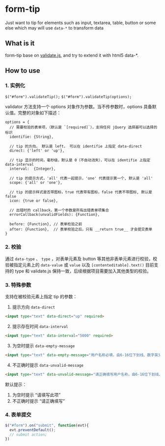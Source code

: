 # form-tip

Just want to tip for elements such as input, textarea, table, button or some else which may will use `data-*` to transform data

## What is it
  form-tip base on [validate.js](https://github.com/sofish/validator.js), and try to extend it with html5 data-*.

## How to use
### 1. 实例化
`$("#form").validateTip();`
`$("#form").validateTip(options);`

validator 方法支持一个 options 对象作为参数。当不传参数时，options 具备默认值。完整的对象如下描述：
```
options = {
  // 需要校验的表单项，（默认是 `[required]`），支持任何 jQuery 选择器可以选择的标识
  identifie: {String},

  // tip 的方向， 默认是 left， 可以在 identifie 上指定 data-direct
  direct: {'left' or 'up'},

  // tip 显示的时间，毫秒级，默认是 0（不自动消失），可以在 identifie 上指定 data-interval
  interval:  {Integer},

  // tip 的提示方式，'all' 代表一起提示，'one' 代表提示第一个, 默认是 'all'
  scope: {'all' or 'one'},

  // tip 的提示样式是否带图标，true 代表带有图标，false 代表不带图标, 默认是 false
  icon: {true or false},

  // 出错时的 callback，第一个参数是所有出错表单项集合
  errorCallback(unvalidFields): {Function},

  before: {Function}, // 表单检验之前
  after: {Function},  // 表单校验之后，只有 __return true__ 才会提交表单
}
```
### 2. 校验
通过 `data-type` 、 `type` ，对表单元素及 button 等其他非表单元素进行校验，校验被指定元素上的 `data-value` 或 `value` 以及 `[contenteditable].text()`
目前支持的 type 和 validate.js 保持一致，后续根据项目需要加入其他类型的校验。

### 3. 特殊参数
支持在被校验元素上指定 tip 的参数：
 1. 提示方向 `data-direct`
 ```html
 <input type="text" data-direct="up" required>
 ```
 2. 提示存在时间 `data-interval`
 ```html
 <input type="text" data-interval="5000" required>
 ```
 3. 为空时提示 `data-empty-message`
 ```html
 <input type="text" data-empty-message="用户名称必填，由6-16位下划线、数字英文字母组成" name="name" required>
```
 4. 不正确时提示 `data-unvalid-message`
 ```html
 <input type="text" data-unvalid-message="请正确填写用户名称，由6-16位下划线、数字英文字母组成" name="name" required>
 ```

默认提示：
 1. 为空时提示 “请填写此项”
 2. 不正确时提示 “请正确填写”

### 4. 表单提交
```javascript
$("#form").on("submit", function(evt){
  evt.preventDefault();
  // submit action;
})
```
